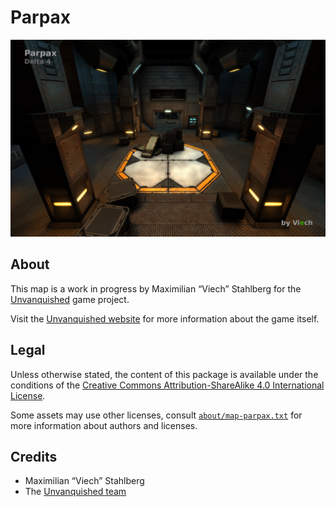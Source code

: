 Parpax
======

![Parpax levelshot](meta/parpax/parpax.jpg)


About
-----

This map is a work in progress by Maximilian “Viech” Stahlberg for the [Unvanquished](https://unvanquished.net) game project. 

Visit the [Unvanquished website](https://unvanquished.net/) for more information about the game itself.


Legal
-----

Unless otherwise stated, the content of this package is available under the conditions of the [Creative Commons Attribution-ShareAlike 4.0 International License](https://creativecommons.org/licenses/by-sa/4.0/).

Some assets may use other licenses, consult [`about/map-parpax.txt`](about/map-parpax.txt) for more information about authors and licenses.


Credits
-------

- Maximilian “Viech” Stahlberg
- The [Unvanquished team](https://unvanquished.net/?page_id=336)
